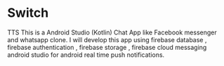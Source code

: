 # Switch
TTS
This is a Android Studio (Kotlin) Chat App like Facebook messenger and whatsapp clone. 
I will develop this app using firebase database , firebase authentication , firebase storage , 
firebase cloud messaging android studio for android real time push notifications.
